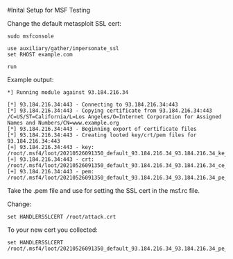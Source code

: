 #Inital Setup for MSF Testing

Change the default metasploit SSL cert:

```
sudo msfconsole

use auxiliary/gather/impersonate_ssl 
set RHOST example.com

run
```

Example output:

```
*] Running module against 93.184.216.34

[*] 93.184.216.34:443 - Connecting to 93.184.216.34:443
[*] 93.184.216.34:443 - Copying certificate from 93.184.216.34:443
/C=US/ST=California/L=Los Angeles/O=Internet Corporation for Assigned Names and Numbers/CN=www.example.org 
[*] 93.184.216.34:443 - Beginning export of certificate files
[*] 93.184.216.34:443 - Creating looted key/crt/pem files for 93.184.216.34:443
[+] 93.184.216.34:443 - key: /root/.msf4/loot/20210526091350_default_93.184.216.34_93.184.216.34_ke_898054.key
[+] 93.184.216.34:443 - crt: /root/.msf4/loot/20210526091350_default_93.184.216.34_93.184.216.34_ce_565618.crt
[+] 93.184.216.34:443 - pem: /root/.msf4/loot/20210526091350_default_93.184.216.34_93.184.216.34_pe_809138.pem

```

Take the .pem file and use for setting the SSL cert in the msf.rc file.

Change:
```
set HANDLERSSLCERT /root/attack.crt

```

To your new cert you collected:
```
set HANDLERSSLCERT /root/.msf4/loot/20210526091350_default_93.184.216.34_93.184.216.34_pe_809138.pem
```


